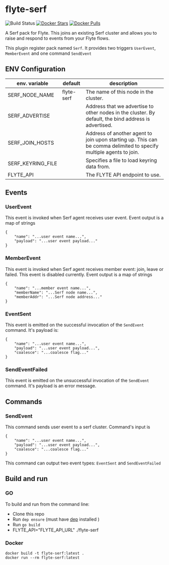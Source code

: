 # flyte-serf 

![Build Status](https://travis-ci.org/HotelsDotCom/flyte-serf.svg?branch=master)
[![Docker Stars](https://img.shields.io/docker/stars/hotelsdotcom/flyte-serf.svg)](https://hub.docker.com/r/hotelsdotcom/flyte-serf)
[![Docker Pulls](https://img.shields.io/docker/pulls/hotelsdotcom/flyte-serf.svg)](https://hub.docker.com/r/hotelsdotcom/flyte-serf)

A Serf pack for Flyte. This joins an existing Serf cluster and allows you to raise and respond to events from your Flyte flows.

This plugin register pack named `Serf`. It provides two triggers `UserEvent`, `MemberEvent` and one command `SendEvent`

## ENV Configuration

| env. variable     | default                      |description                      |
|-------------------|------------------------------|---------------------------------|
| SERF_NODE_NAME    | flyte-serf                   | The name of this node in the cluster. |
| SERF_ADVERTISE    |                              | Address that we advertise to other nodes in the cluster. By default, the bind address is advertised. |
| SERF_JOIN_HOSTS   |                              | Address of another agent to join upon starting up. This can be comma delimited to specify multiple agents to join. |
| SERF_KEYRING_FILE |                              | Specifies a file to load keyring data from. |
| FLYTE_API         |                              | The FLYTE API endpoint to use. |

## Events

### UserEvent
This event is invoked when Serf agent receives user event. Event output is a map of strings 
```
{
    "name": "...user event name...", 
    "payload": "...user event payload..."
}
```

### MemberEvent
This event is invoked when Serf agent receives member event: join, leave or failed. This event is disabled currently.
Event output is a map of strings
```
{
    "name": "...member event name...",
    "memberName": "...Serf node name...",
    "memberAddr": "...Serf node address..."
}
```

### EventSent
This event is emitted on the successful invocation of the `SendEvent` command. It's payload is:
```
{
    "name": "...user event name...", 
    "payload": "...user event payload...", 
    "coalesce": "...coalesce flag..."
}
```

### SendEventFailed
This event is emitted on the unsuccessful invocation of the `SendEvent` command. It's payload is an error message.

## Commands

### SendEvent
This command sends user event to a serf cluster. Command's input is 
```
{
    "name": "...user event name...", 
    "payload": "...user event payload...", 
    "coalesce": "...coalesce flag..."
}
```

This command can output two event types: `EventSent` and `SendEventFailed`




## Build and run

### GO

To build and run from the command line:
* Clone this repo
* Run `dep ensure` (must have [dep](https://github.com/golang/dep) installed )
* Run `go build`
* FLYTE_API="FLYTE_API_URL" ./flyte-serf
    
### Docker

    docker build -t flyte-serf:latest .
    docker run --rm flyte-serf:latest
